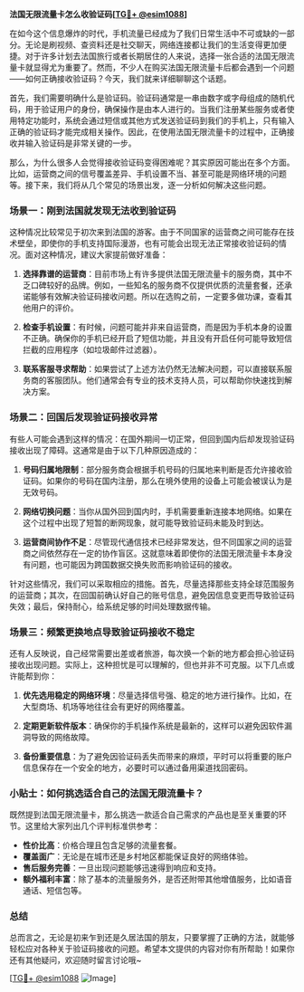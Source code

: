 **法国无限流量卡怎么收验证码[[TG💪+ @esim1088](https://t.me/s/esim1088)]**

在如今这个信息爆炸的时代，手机流量已经成为了我们日常生活中不可或缺的一部分。无论是刷视频、查资料还是社交聊天，网络连接都让我们的生活变得更加便捷。对于许多计划去法国旅行或者长期居住的人来说，选择一张合适的法国无限流量卡就显得尤为重要了。然而，不少人在购买法国无限流量卡后都会遇到一个问题——如何正确接收验证码？今天，我们就来详细聊聊这个话题。

首先，我们需要明确什么是验证码。验证码通常是一串由数字或字母组成的随机代码，用于验证用户的身份，确保操作是由本人进行的。当我们注册某些服务或者使用特定功能时，系统会通过短信或其他方式发送验证码到我们的手机上，只有输入正确的验证码才能完成相关操作。因此，在使用法国无限流量卡的过程中，正确接收并输入验证码是非常关键的一步。

那么，为什么很多人会觉得接收验证码变得困难呢？其实原因可能出在多个方面。比如，运营商之间的信号覆盖差异、手机设置不当、甚至可能是网络环境的问题等。接下来，我们将从几个常见的场景出发，逐一分析如何解决这些问题。

### 场景一：刚到法国就发现无法收到验证码

这种情况比较常见于初次来到法国的游客。由于不同国家的运营商之间可能存在技术壁垒，即使你的手机支持国际漫游，也有可能会出现无法正常接收验证码的情况。面对这种情况，建议大家提前做好准备：

1. **选择靠谱的运营商**：目前市场上有许多提供法国无限流量卡的服务商，其中不乏口碑较好的品牌。例如，一些知名的服务商不仅提供优质的流量套餐，还承诺能够有效解决验证码接收问题。所以在选购之前，一定要多做功课，查看其他用户的评价。
   
2. **检查手机设置**：有时候，问题可能并非来自运营商，而是因为手机本身的设置不正确。确保你的手机已经开启了短信功能，并且没有开启任何可能导致短信拦截的应用程序（如垃圾邮件过滤器）。

3. **联系客服寻求帮助**：如果尝试了上述方法仍然无法解决问题，可以直接联系服务商的客服团队。他们通常会有专业的技术支持人员，可以帮助你快速找到解决方案。

### 场景二：回国后发现验证码接收异常

有些人可能会遇到这样的情况：在国外期间一切正常，但回到国内后却发现验证码接收出现了障碍。这通常是由于以下几种原因造成的：

1. **号码归属地限制**：部分服务商会根据手机号码的归属地来判断是否允许接收验证码。如果你的号码在国内注册，那么在境外使用的设备上可能会被误认为是无效号码。

2. **网络切换问题**：当你从国外回到国内时，手机需要重新连接本地网络。如果在这个过程中出现了短暂的断网现象，就可能导致验证码未能及时到达。

3. **运营商间协作不足**：尽管现代通信技术已经非常发达，但不同国家之间的运营商之间依然存在一定的协作盲区。这就意味着即使你的法国无限流量卡本身没有问题，也可能因为跨国数据交换失败而影响验证码的接收。

针对这些情况，我们可以采取相应的措施。首先，尽量选择那些支持全球范围服务的运营商；其次，在回国前确认好自己的账号信息，避免因信息变更而导致验证码失效；最后，保持耐心，给系统足够的时间处理数据传输。

### 场景三：频繁更换地点导致验证码接收不稳定

还有人反映说，自己经常需要出差或者旅游，每次换一个新的地方都会担心验证码接收出现问题。实际上，这种担忧是可以理解的，但也并非不可克服。以下几点或许能帮到你：

1. **优先选用稳定的网络环境**：尽量选择信号强、稳定的地方进行操作。比如，在大型商场、机场等地往往会有更好的网络覆盖。

2. **定期更新软件版本**：确保你的手机操作系统是最新的，这样可以避免因软件漏洞导致的网络故障。

3. **备份重要信息**：为了避免因验证码丢失而带来的麻烦，平时可以将重要的账户信息保存在一个安全的地方，必要时可以通过备用渠道找回密码。

### 小贴士：如何挑选适合自己的法国无限流量卡？

既然提到法国无限流量卡，那么挑选一款适合自己需求的产品也是至关重要的环节。这里给大家列出几个评判标准供参考：

- **性价比高**：价格合理且包含足够的流量套餐。
- **覆盖面广**：无论是在城市还是乡村地区都能保证良好的网络体验。
- **售后服务完善**：一旦出现问题能够迅速得到响应和支持。
- **额外福利丰富**：除了基本的流量服务外，是否还附带其他增值服务，比如语音通话、短信包等。

### 总结

总而言之，无论是初来乍到还是久居法国的朋友，只要掌握了正确的方法，就能够轻松应对各种关于验证码接收的问题。希望本文提供的内容对你有所帮助！如果你还有其他疑问，欢迎随时留言讨论哦~

[[TG💪+ @esim1088](https://t.me/s/esim1088) ![Image](https://i.postimg.cc/4NQfJmqS/Snipaste-2025-05-13-00-14-12.png)]